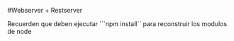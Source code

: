 #Webserver + Restserver

Recuerden que deben ejecutar ```npm install`` para reconstruir los modulos de node